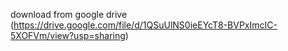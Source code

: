 download from google drive (https://drive.google.com/file/d/1QSuUlNS0ieEYcT8-BVPxImcIC-5XOFVm/view?usp=sharing)
